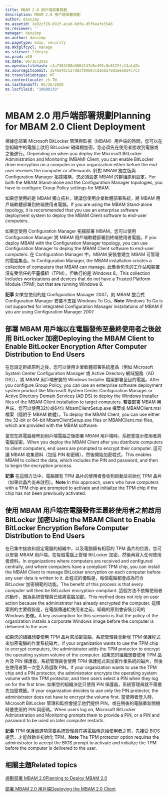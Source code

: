 ```yaml
---
title: MBAM 2.0 用戶端部署規劃
description: MBAM 2.0 用戶端部署規劃
author: dansimp
ms.assetid: 3a92cf29-092f-4cad-bdfa-d5f6aafe554b
ms.reviewer: ''
manager: dansimp
ms.author: dansimp
ms.pagetype: mdop, security
ms.mktglfcycl: manage
ms.sitesec: library
ms.prod: w10
ms.date: 06/16/2016
ms.openlocfilehash: c3a7383188d4064247d8e493c8e6125fc24a1d2b
ms.sourcegitcommit: 354664bc527d93f80687cd2eba70d1eea024c7c3
ms.translationtype: MT
ms.contentlocale: zh-TW
ms.lasthandoff: 06/26/2020
ms.locfileid: "10800139"
---
```

# <span data-ttu-id="c94af-103">MBAM 2.0 用戶端部署規劃</span><span class="sxs-lookup"><span data-stu-id="c94af-103">Planning for MBAM 2.0 Client Deployment</span></span>


<span data-ttu-id="c94af-104">根據您部署 Microsoft BitLocker 管理與監視（MBAM）用戶端的時間，您可以在您組織中的電腦上啟用 BitLocker 磁碟機加密，您必須先在使用者接收到電腦或之後進行。</span><span class="sxs-lookup"><span data-stu-id="c94af-104">Depending on when you deploy the Microsoft BitLocker Administration and Monitoring (MBAM) Client, you can enable BitLocker drive encryption on a computer in your organization either before the end user receives the computer or afterwards.</span></span> <span data-ttu-id="c94af-105">針對 MBAM 獨立版與 Configuration Manager 拓撲結構，您必須設定 MBAM 的群組原則設定。</span><span class="sxs-lookup"><span data-stu-id="c94af-105">For both the MBAM Stand-alone and the Configuration Manager topologies, you have to configure Group Policy settings for MBAM.</span></span>

<span data-ttu-id="c94af-106">如果您使用的是 MBAM 獨立拓朴，建議您使用企業軟體部署系統，將 MBAM 用戶端軟體部署到終端使用者電腦。</span><span class="sxs-lookup"><span data-stu-id="c94af-106">If you are using the MBAM Stand-alone topology, it is recommended that you use an enterprise software deployment system to deploy the MBAM Client software to end-user computers.</span></span>

<span data-ttu-id="c94af-107">如果您使用 Configuration Manager 拓撲部署 MBAM，您可以使用 Configuration Manager 將 MBAM 用戶端軟體部署到終端使用者電腦。</span><span class="sxs-lookup"><span data-stu-id="c94af-107">If you deploy MBAM with the Configuration Manager topology, you can use Configuration Manager to deploy the MBAM Client software to end-user computers.</span></span> <span data-ttu-id="c94af-108">在 Configuration Manager 中，MBAM 安裝會建立 MBAM 可管理的電腦集合。</span><span class="sxs-lookup"><span data-stu-id="c94af-108">In Configuration Manager, the MBAM installation creates a collection of computers that MBAM can manage.</span></span> <span data-ttu-id="c94af-109">此集合包含的工作站和裝置沒有受信任的平臺模組（TPM），但執行的是 Windows 8。</span><span class="sxs-lookup"><span data-stu-id="c94af-109">This collection includes workstations and devices that do not have a Trusted Platform Module (TPM), but that are running Windows 8.</span></span>

<span data-ttu-id="c94af-110">**記事** 如果您使用的是 Configuration Manager 2007，則 MBAM 整合式 Configuration Manager 安裝不支援 Windows To Go。</span><span class="sxs-lookup"><span data-stu-id="c94af-110">**Note** Windows To Go is not supported for integrated Configuration Manager installations of MBAM if you are using Configuration Manager 2007.</span></span>

 

## <span data-ttu-id="c94af-111">部署 MBAM 用戶端以在電腦發佈至最終使用者之後啟用 BitLocker 加密</span><span class="sxs-lookup"><span data-stu-id="c94af-111">Deploying the MBAM Client to Enable BitLocker Encryption After Computer Distribution to End Users</span></span>


<span data-ttu-id="c94af-112">在您設定群組原則之後，您可以使用企業軟體部署系統產品（例如 Microsoft System Center Configuration Manager 或 Active Directory 網域服務（AD DS）），將 MBAM 用戶端安裝的 Windows Installer 檔案部署至目的電腦。</span><span class="sxs-lookup"><span data-stu-id="c94af-112">After you configure Group Policy, you can use an enterprise software deployment system product like Microsoft System Center Configuration Manager or Active Directory Domain Services (AD DS) to deploy the Windows Installer files of the MBAM Client installation to target computers.</span></span> <span data-ttu-id="c94af-113">若要部署 MBAM 用戶端，您可以使用32位或64位 MbamClientSetup.exe 檔案或 MBAMClient.msi 檔案（隨附于 MBAM 軟體）。</span><span class="sxs-lookup"><span data-stu-id="c94af-113">To deploy the MBAM Client, you can use either the 32-bit or 64-bit MbamClientSetup.exe files or MBAMClient.msi files, which are provided with the MBAM software.</span></span>

<span data-ttu-id="c94af-114">當您在將電腦發佈到用戶端電腦之後部署 MBAM 用戶端時，系統會提示使用者將電腦加密。</span><span class="sxs-lookup"><span data-stu-id="c94af-114">When you deploy the MBAM Client after you distribute computers to client computers, end users are prompted to encrypt their computer.</span></span> <span data-ttu-id="c94af-115">這可讓 MBAM 收集資料（包括 PIN 和密碼），然後開始加密程式。</span><span class="sxs-lookup"><span data-stu-id="c94af-115">This enables MBAM to collect the data, which includes the PIN and password, and then to begin the encryption process.</span></span>

<span data-ttu-id="c94af-116">**記事** 在這個方法中，電腦擁有 TPM 晶片的使用者會收到啟動並初始化 TPM 晶片（如果此晶片尚未啟用）。</span><span class="sxs-lookup"><span data-stu-id="c94af-116">**Note** In this approach, users who have computers with a TPM chip are prompted to activate and initialize the TPM chip if the chip has not been previously activated.</span></span>

 

## <span data-ttu-id="c94af-117">使用 MBAM 用戶端在電腦發佈至最終使用者之前啟用 BitLocker 加密</span><span class="sxs-lookup"><span data-stu-id="c94af-117">Using the MBAM Client to Enable BitLocker Encryption Before Computer Distribution to End Users</span></span>


<span data-ttu-id="c94af-118">在已集中接收和設定電腦的組織中，以及電腦擁有相容的 TPM 晶片的位置，您可以安裝 MBAM 用戶端，在每個電腦上管理 BitLocker 加密，然後再寫入任何使用者資料。</span><span class="sxs-lookup"><span data-stu-id="c94af-118">In organizations where computers are received and configured centrally, and where computers have a compliant TPM chip, you can install the MBAM Client to manage BitLocker encryption on each computer before any user data is written to it.</span></span> <span data-ttu-id="c94af-119">此程式的優點是，每個電腦都會成為符合 BitLocker 加密規範的功能。</span><span class="sxs-lookup"><span data-stu-id="c94af-119">The benefit of this process is that every computer will then be BitLocker encryption-compliant.</span></span> <span data-ttu-id="c94af-120">這個方法不依賴使用者的動作，因為系統管理員已經將電腦加密。</span><span class="sxs-lookup"><span data-stu-id="c94af-120">This method does not rely on user action because the administrator has already encrypted the computer.</span></span> <span data-ttu-id="c94af-121">這個案例的主要假設是，在電腦傳送給使用者之前，組織的原則會安裝公司的 Windows 影像。</span><span class="sxs-lookup"><span data-stu-id="c94af-121">A key assumption for this scenario is that the policy of the organization installs a corporate Windows image before the computer is delivered to the user.</span></span>

<span data-ttu-id="c94af-122">如果您的組織想要使用 TPM 晶片來加密電腦，系統管理員會新增 TPM 保護程式來加密電腦的作業系統磁片。</span><span class="sxs-lookup"><span data-stu-id="c94af-122">If your organization wants to use the TPM chip to encrypt computers, the administrator adds the TPM protector to encrypt the operating system volume of the computer.</span></span> <span data-ttu-id="c94af-123">如果您的組織想要使用 TPM 晶片及 PIN 保護器，系統管理員會使用 TPM 保護程式來加密作業系統的磁片，然後在使用者第一次登入時選取 PIN。</span><span class="sxs-lookup"><span data-stu-id="c94af-123">If your organization wants to use the TPM chip and a PIN protector, the administrator encrypts the operating system volume with the TPM protector, and then users select a PIN when they log on for the first time.</span></span> <span data-ttu-id="c94af-124">如果您的組織決定只使用 PIN 保護器，系統管理員就不需要先加密標籤。</span><span class="sxs-lookup"><span data-stu-id="c94af-124">If your organization decides to use only the PIN protector, the administrator does not have to encrypt the volume first.</span></span> <span data-ttu-id="c94af-125">當使用者登入時，Microsoft BitLocker 管理和監控會提示他們提供 PIN，或在稍後的電腦重新開機時要使用的 PIN 與密碼。</span><span class="sxs-lookup"><span data-stu-id="c94af-125">When users log on, Microsoft BitLocker Administration and Monitoring prompts them to provide a PIN, or a PIN and password to be used on later computer restarts.</span></span>

<span data-ttu-id="c94af-126">**記事** TPM 保護器選項需要系統管理員在將電腦傳送給使用者之前，先接受 BIOS 提示，才能啟動並初始化 TPM。</span><span class="sxs-lookup"><span data-stu-id="c94af-126">**Note** The TPM protector option requires the administrator to accept the BIOS prompt to activate and initialize the TPM before the computer is delivered to the user.</span></span>

 

## <span data-ttu-id="c94af-127">相關主題</span><span class="sxs-lookup"><span data-stu-id="c94af-127">Related topics</span></span>


[<span data-ttu-id="c94af-128">規劃部署 MBAM 2.0</span><span class="sxs-lookup"><span data-stu-id="c94af-128">Planning to Deploy MBAM 2.0</span></span>](planning-to-deploy-mbam-20-mbam-2.md)

[<span data-ttu-id="c94af-129">部署 MBAM 2.0 用戶端</span><span class="sxs-lookup"><span data-stu-id="c94af-129">Deploying the MBAM 2.0 Client</span></span>](deploying-the-mbam-20-client-mbam-2.md)

 

 





